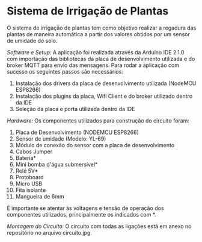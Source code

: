 # Sistema de Irrigação de Plantas 

O sistema de irrigação de plantas tem como objetivo realizar a regadura das plantas de maneira automática a partir dos valores obtidos por um sensor de umidade do solo. 





*Software e Setup:* A aplicação foi realizada através da Arduíno IDE 2.1.0 com importação das bibliotecas da placa de desenvolvimento utilizada e do broker MQTT para envio das mensagens. Para rodar a aplicação com sucesso os seguintes passos são necessários:

1. Instalação dos drivers da placa de desenvolvimento utilizada (NodeMCU ESP8266)
2. Instalação dos plugins da placa, Wifi Client e do broker utilizado dentro da IDE
3. Seleção da placa e porta utilizada dentro da IDE


*Hardware:*
Os componentes utilizados para construção do circuito foram:
1. Placa de Desenvolvimento (NODEMCU ESP8266)
2. Sensor de umidade (Modelo: YL-69)
3. Módulo de conexão do sensor com a placa de desenvolvimento
4. Cabos Jumper 
5. Bateria* 
6. Mini bomba d'água submersível*
7. Relé 5V* 
8. Protoboard
9. Micro USB
10. Fita isolante
11. Mangueira de 6mm

É importante se atentar às voltagens e tensão de operação dos componentes utilizados, principalmente os indicados com *. 


*Montagem do Circuito:*
O circuito com todas as ligações está em anexo no repositório no arquivo circuito.jpg.


